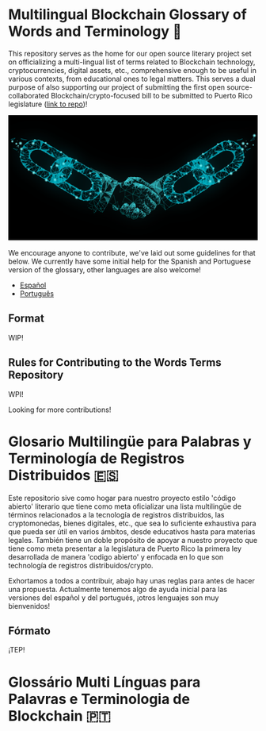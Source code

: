 Multilingual Blockchain Glossary of Words and Terminology 📕
=======
This repository serves as the home for our open source literary project set on officializing a multi-lingual list of terms related to Blockchain technology, cryptocurrencies, digital assets, etc., comprehensive enough to be useful in various contexts, from educational ones to legal matters. This serves a dual purpose of also supporting our project of submitting the first open source-collaborated Blockchain/crypto-focused bill to be submitted to Puerto Rico legislature ([link to repo](https://github.com/Blockchain-Puerto-Rico/Judicial-Recognition-of-Citizen-Rights-over-Certain-Types-of-Digital-Assets))!

![Blockchain black banner](8fbf11e1e73a05de-2048x1024.webp)

We encourage anyone to contribute, we've laid out some guidelines for that below. We currently have some initial help for the Spanish and Portuguese version of the glossary, other languages are also welcome!

- [Español](#Glosario-Multilingüe-para-Palabras-y-Terminología-de-Registros-Distribuidos) 
- [Português](#Glossário-Multi-Línguas-para-Palavras-e-Terminologia-de-Blockchain) 


## Format 

WIP!

## Rules for Contributing to the Words Terms Repository

WPI!

Looking for more contributions!

# Glosario Multilingüe para Palabras y Terminología de Registros Distribuidos 🇪🇸
Este repositorio sive como hogar para nuestro proyecto estilo 'código abierto' literario que tiene como meta oficializar una lista multilingüe de términos relacionados a la tecnología de registros distribuidos, las cryptomonedas, bienes digitales, etc., que sea lo suficiente exhaustiva para que pueda ser útil en varios ámbitos, desde educativos hasta para materias legales. También tiene un doble propósito de apoyar a nuestro proyecto que tiene como meta presentar a la legislatura de Puerto Rico la primera ley desarrollada de manera 'codigo abierto' y enfocada en lo que son technología de registros distribuidos/crypto.

Exhortamos a todos a contribuir, abajo hay unas reglas para antes de hacer una propuesta. Actualmente tenemos algo de ayuda inicial para las versiones del español y del portugués, ¡otros lenguajes son muy bienvenidos!

## Fórmato

¡TEP!

# Glossário Multi Línguas para Palavras e Terminologia de Blockchain 🇵🇹